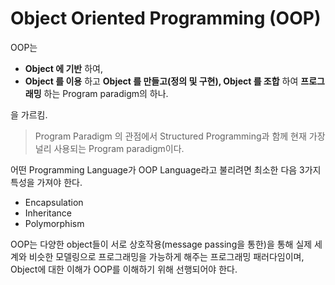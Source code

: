 # Object Oriented Programming (OOP)


OOP는 

* **Object 에 기반** 하여,
* **Object 를 이용** 하고 **Object 를 만들고(정의 및 구현), Object 를 조합** 하여 **프로그래밍** 하는 Program paradigm의 하나.

을 가르킴.

> Program Paradigm 의 관점에서 Structured Programming과 함께 현재 가장 널리 사용되는 Program paradigm이다. 

어떤 Programming Language가 OOP Language라고 불리려면 최소한 다음 3가지 특성을 가져야 한다.

- Encapsulation
- Inheritance
- Polymorphism

OOP는 다양한 object들이 서로 상호작용(message passing을 통한)을 통해 실제 세계와 비슷한 모델링으로 프로그래밍을 가능하게 해주는 프로그래밍 패러다임이며, Object에 대한 이해가 OOP를 이해하기 위해 선행되어야 한다.
